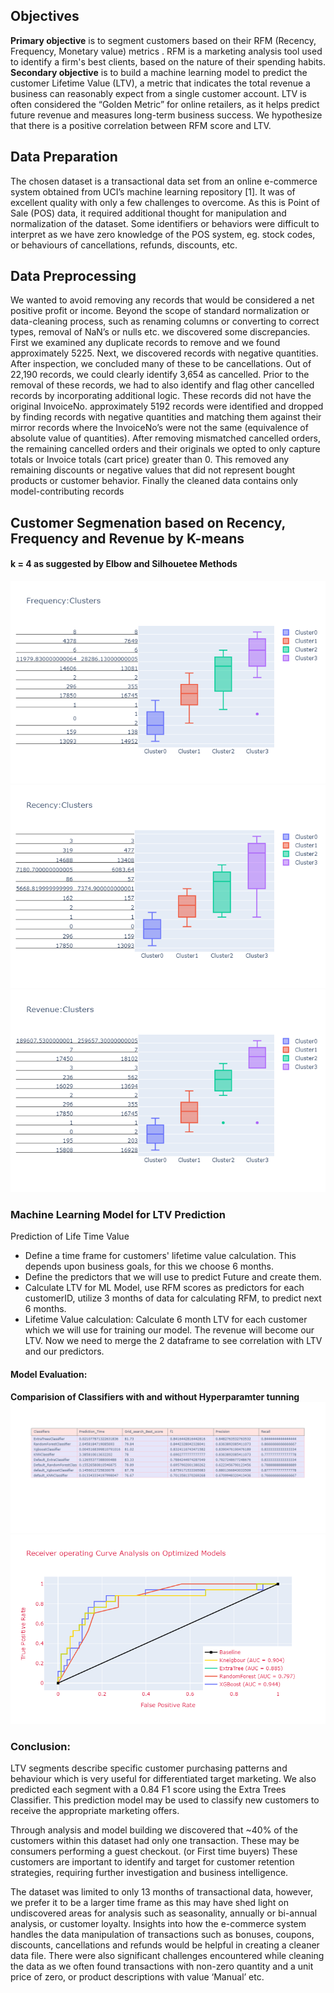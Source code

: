 ## Objectives
 **Primary objective** is to segment customers based on their RFM (Recency, Frequency, Monetary value) metrics . RFM is a marketing analysis tool used to identify a firm's best clients, based on the nature of their spending habits.
 **Secondary  objective** is to build a machine learning model to predict the customer Lifetime Value (LTV), a metric that indicates the total revenue a business can reasonably expect from a single customer account. LTV is often considered the “Golden Metric” for online retailers, as it helps predict future revenue and measures long-term business success. We hypothesize that there is a positive correlation between RFM score and LTV.

## Data Preparation
The chosen dataset is a transactional data set from an online e-commerce system obtained from UCI’s machine learning repository [1]. It was of excellent quality with only a few challenges to overcome. As this is Point of Sale (POS) data, it required additional thought for manipulation and normalization of the dataset. Some identifiers or behaviors were difficult to interpret as we have zero knowledge of the POS system, eg. stock codes, or behaviours of cancellations, refunds, discounts, etc.
## Data Preprocessing
We wanted to avoid removing any records that would be considered a net positive profit or income. Beyond the scope of standard normalization or data-cleaning process, such as renaming columns or converting to correct types, removal of NaN’s or nulls etc. we discovered some discrepancies. 
First we examined any duplicate records to remove and we found approximately 5225. Next, we discovered records with negative quantities. After inspection, we concluded many of these to be cancellations. Out of 22,190 records, we could clearly identify 3,654 as cancelled. 
Prior to the removal of these records, we had to also identify and flag other cancelled records by incorporating additional logic. These records did not have the original InvoiceNo. approximately 5192 records were identified and dropped by finding records with negative quantities and matching them against their mirror records where the InvoiceNo’s were not the same (equivalence of absolute value of quantities).
After removing mismatched cancelled orders, the remaining cancelled orders and their originals we opted to only capture totals or Invoice totals (cart price) greater than 0. This removed any remaining discounts or negative values that did not represent bought products or customer behavior. Finally the cleaned data contains only model-contributing records

## Customer Segmenation based on Recency, Frequency and Revenue by K-means

#### k = 4 as suggested by Elbow and Silhouetee Methods 

![FrequencyCluster](https://github.com/jagjeetrathore/E-Commerce-System/blob/master/images/Frequency_Cluster.png)
![RecencyCluster](https://github.com/jagjeetrathore/E-Commerce-System/blob/master/images/Recency_Cluster.png)
![RevenueCluster](https://github.com/jagjeetrathore/E-Commerce-System/blob/master/images/Revenue_Cluster.png)
### Machine Learning Model for LTV Prediction 
Prediction of Life Time Value
* Define a time frame for customers' lifetime value calculation. This depends upon business goals, for this we choose 6 months.
* Define the predictors that we will use to predict Future and create them.     	
* Calculate LTV for ML Model, use RFM scores as predictors for each customerID, utilize 3 months of data for calculating RFM, to predict next 6 months.
* Lifetime Value calculation: Calculate 6 month LTV for each customer which we will use for training our model. The revenue will become our LTV. Now we need to merge the 2 dataframe to see correlation with LTV and our predictors.
#### Model Evaluation: 
**Comparision of  Classifiers with and without Hyperparamter tunning**
![Classifiers_Comparison](https://github.com/jagjeetrathore/E-Commerce-System/blob/master/images/model_comparison.png)
![ROC_Curve_Analysis](https://github.com/jagjeetrathore/E-Commerce-System/blob/master/images/ROC_Curve_Analysis.png)
### Conclusion:
LTV segments describe specific customer purchasing patterns and behaviour which is very useful for differentiated target marketing. We also predicted each segment with a 0.84 F1 score using the Extra Trees Classifier. This prediction model may be used to classify new customers to receive the appropriate marketing offers. 

Through analysis and model building we discovered that ~40% of the customers within this dataset had only one transaction. These may be consumers performing a guest checkout. (or First time buyers) These customers are important to identify and target for customer retention strategies, requiring further investigation and business intelligence.

The dataset was limited to only 13 months of transactional data, however, we prefer it to be a larger time frame as this may have shed light on undiscovered areas for analysis such as seasonality, annually or bi-annual analysis, or customer loyalty. Insights into how the e-commerce system handles the data manipulation of transactions such as bonuses, coupons, discounts, cancellations and refunds would be helpful in creating a cleaner data file.
There were also significant challenges encountered while cleaning the data as we often found transactions with non-zero quantity and a unit price of zero, or product descriptions with value ‘Manual’ etc.




